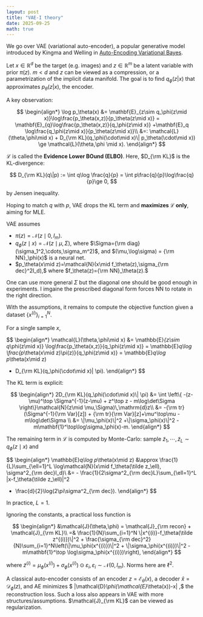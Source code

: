 ```yaml
---
layout: post
title: "VAE-I theory"
date: 2025-09-25
math: true
---
```


We go over VAE (variational auto-encoder), a popular generative model introduced by Kingma and Welling in [Auto-Encoding Variational Bayes](https://arxiv.org/abs/1312.6114).

Let $x\in \mathbb{R}^d$ be the target (e.g. images) and $z\in \mathbb{R}^m$ be a latent variable with prior $\pi(z)$. $m<d$ and $z$ can be viewed as a compression, or a parametrization of the implicit data manifold.
The goal is to find $q_\phi(z|x)$ that approximates $p_\theta(z|x),$ the encoder.

A key observation:

$$
\begin{align*}
\log p_\theta(x)
    &= \mathbf{E}_{z\sim q_\phi(z\mid x)}\log\frac{p_\theta(x,z)}{p_\theta(z\mid x)}
    = \mathbf{E}_{q}\log\frac{p_\theta(x,z)}{q_\phi(z\mid x)}
    +\mathbf{E}_q \log\frac{q_\phi(z\mid x)}{p_\theta(z\mid x)}\\ 
    &=: \mathcal{L}(\theta,\phi\mid x) + D_{\rm KL}(q_\phi(\cdot\mid x)\| p_\theta(\cdot\mid x))
\ge  \mathcal{L}(\theta,\phi \mid x).
\end{align*}  
$$

$\mathcal{L}$ is called the **Evidence Lower BOund (ELBO)**.
Here, $D_{\rm KL}$ is the KL-divergence:

$$
D_{\rm KL}(q\|p) := \int q\log \frac{q}{p} = \int p\frac{q}{p}\log\frac{q}{p}\ge 0,
$$

by Jensen inequality.

Hoping to match $q$ with $p$, VAE drops the KL term and **maximizes $\mathcal{L}$ only**, aiming for MLE.

VAE assumes

- $\pi(z)=\mathcal{N}(z\mid 0,I_m)$.
- $q_\phi(z\mid x)=\mathcal{N}(z\mid\mu,\Sigma),$ where $\Sigma={\rm diag}(\sigma_1^2,\cdots,\sigma_m^2)$, and 
$(\mu,\log\sigma) = {\rm NN}_\phi(x)$ is a neural net.
- $p_\theta(x\mid z)=\mathcal{N}(x\mid f_\theta(z),\sigma_{\rm dec}^2I_d),$
where $f_\theta(z)={\rm NN}_\theta(z).$

One can use more general $\Sigma$ but the diagonal one should be good enough in experiments. I imgaine the prescribed diagonal form forces NN to rotate in the right direction.

With the assumptions, it remains to compute the objective function
given a dataset $\lbrace x^{(i)} \rbrace_{i=1}^N.$ 

For a single sample $x$,

$$
\begin{align*}
\mathcal{L}(\theta,\phi\mid x)
&= \mathbb{E}_{z\sim q_\phi(z\mid x)} \log\frac{p_\theta(x,z)}{q_\phi(z\mid x)}
= \mathbb{E}_q\log \frac{p_\theta(x\mid z)\pi(z)}{q_\phi(z\mid x)}
= \mathbb{E}_q\log p_\theta(x\mid z)
- D_{\rm KL}(q_\phi(\cdot\mid x)\| \pi).
\end{align*}
$$

The KL term is explicit:

$$
\begin{align*}
2D_{\rm KL}(q_\phi(\cdot\mid x)\| \pi)
&= \int \left\{
        -(z-\mu)^\top \Sigma^{-1}(z-\mu)
        + z^\top z
        - m\log\det\Sigma
    \right\}\mathcal{N}(z\mid \mu,\Sigma)\,\mathrm{d}z\\ 
    &= -{\rm tr}(\Sigma^{-1}{\rm Var}[z])
        + {\rm tr}{\rm Var}[z]+\mu^\top\mu - m\log\det\Sigma \\ 
    &= \|\mu_\phi(x)\|^2 +\|\sigma_\phi(x)\|^2 - m\mathbf{1}^\top\log\sigma_\phi(x)-m.
\end{align*}
$$

The remaining term in $\mathcal{L}$ is computed by Monte-Carlo:
sample $\tilde z_1,\cdots,\tilde z_L\sim q_\phi(z\mid x)$ and 

$$
\begin{align*}
\mathbb{E}_q\log p_\theta(x\mid z)
&\approx \frac{1}{L}\sum_{\ell=1}^L \log\mathcal{N}(x\mid f_\theta(\tilde z_\ell), \sigma^2_{\rm dec}I_d)\\ 
&= - \frac{1}{2\sigma^2_{\rm dec}L}\sum_{\ell=1}^L \|x-f_\theta(\tilde z_\ell)\|^2 
- \frac{d}{2}\log(2\pi\sigma^2_{\rm dec}).
\end{align*}
$$

In practice, $L=1$.

Ignoring the constants, a practical loss function is

$$
\begin{align*}
&\mathcal{J}(\theta,\phi) =
\mathcal{J}_{\rm recon} + \mathcal{J}_{\rm KL}\\
=& 
    \frac{1}{N}\sum_{i=1}^N \|x^{(i)}-f_\theta(\tilde z^{(i)})\|^2 
     + \frac{\sigma_{\rm dec}^2}{N}\sum_{i=1}^N\left(\|\mu_\phi(x^{(i)})\|^2 + \|\sigma_\phi(x^{(i)})\|^2 - m\mathbf{1}^\top \log\sigma_\phi(x^{(i)})\right),
\end{align*}
$$

where $\tilde z^{(i)}=\mu_\phi(x^{(i)}) + \sigma_\phi(x^{(i)})\odot \varepsilon_i, \varepsilon_i\sim \mathcal{N}(0,I_m).$ Norms here are $\ell^2$.

A classical auto-encoder consists of an encoder $z=\mathcal{E}_\theta(x),$ a decoder $\hat x=\mathcal{D}_\phi(z)$, and AE minimizes 
$ \|\mathcal{D}_\phi(\mathcal{E}_\theta(x))-x\| ,$ the reconstruction loss.
Such a loss also appears in VAE with more structures/assumptions.
$\mathcal{J}_{\rm KL}$ can be viewed as regularization.